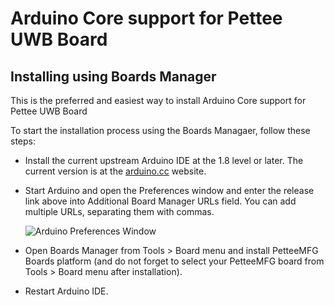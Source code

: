 # Arduino Core support for Pettee UWB Board
## Installing using Boards Manager
This is the preferred and easiest way to install Arduino Core support for Pettee UWB Board

To start the installation process using the Boards Managaer, follow these steps:

- Install the current upstream Arduino IDE at the 1.8 level or later. The current version is at the [arduino.cc](https://www.arduino.cc/en/software "arduino.cc") website.

- Start Arduino and open the Preferences window and enter the release link above into Additional Board Manager URLs field. You can add multiple URLs, separating them with commas.

	![Arduino Preferences Window](https://docs.espressif.com/projects/arduino-esp32/en/latest/_images/install_guide_preferences.png)

- Open Boards Manager from Tools > Board menu and install PetteeMFG Boards platform (and do not forget to select your PetteeMFG board from Tools > Board menu after installation).

- Restart Arduino IDE.
